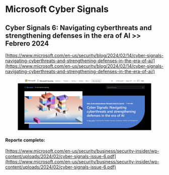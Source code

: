 # Microsoft Cyber Signals

## Cyber Signals 6: Navigating cyberthreats and strengthening defenses in the era of AI >> Febrero 2024

[https://www.microsoft.com/en-us/security/blog/2024/02/14/cyber-signals-navigating-cyberthreats-and-strengthening-defenses-in-the-era-of-ai/](https://www.microsoft.com/en-us/security/blog/2024/02/14/cyber-signals-navigating-cyberthreats-and-strengthening-defenses-in-the-era-of-ai/)

<figure><img src="../.gitbook/assets/Cyber Signals 6.png" alt=""><figcaption></figcaption></figure>

#### Reporte completo:

[https://www.microsoft.com/en-us/security/business/security-insider/wp-content/uploads/2024/02/cyber-signals-issue-6.pdf](https://www.microsoft.com/en-us/security/business/security-insider/wp-content/uploads/2024/02/cyber-signals-issue-6.pdf)
